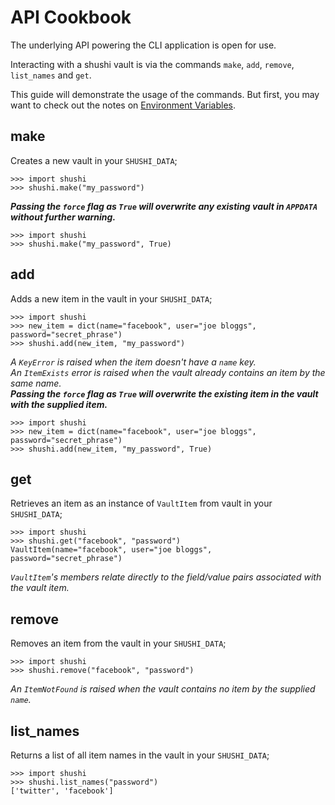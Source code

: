 # API Cookbook
The underlying API powering the CLI application is open for use.

Interacting with a shushi vault is via the commands `make`, `add`, `remove`, `list_names` and `get`.

This guide will demonstrate the usage of the commands. But first, you may want to check out the notes on [Environment Variables](./environment_variables.md).

## make
Creates a new vault in your `SHUSHI_DATA`;
```pycon
>>> import shushi
>>> shushi.make("my_password")
```
***Passing the `force` flag as `True` will overwrite any existing vault in `APPDATA` without further warning.***
```pycon
>>> import shushi
>>> shushi.make("my_password", True)
```

## add
Adds a new item in the vault in your `SHUSHI_DATA`;
```pycon
>>> import shushi
>>> new_item = dict(name="facebook", user="joe bloggs", password="secret_phrase")
>>> shushi.add(new_item, "my_password")
```
*A `KeyError` is raised when the item doesn't have a `name` key.*  
*An `ItemExists` error is raised when the vault already contains an item by the same name.*  
***Passing the `force` flag as `True` will overwrite the existing item in the vault with the supplied item.***  
```pycon
>>> import shushi
>>> new_item = dict(name="facebook", user="joe bloggs", password="secret_phrase")
>>> shushi.add(new_item, "my_password", True)
```

## get
Retrieves an item as an instance of `VaultItem` from vault in your `SHUSHI_DATA`;
```pycon
>>> import shushi
>>> shushi.get("facebook", "password")
VaultItem(name="facebook", user="joe bloggs", password="secret_phrase")
```
*`VaultItem`'s members relate directly to the field/value pairs associated with the vault item.*

## remove
Removes an item from the vault in your `SHUSHI_DATA`;
```pycon
>>> import shushi
>>> shushi.remove("facebook", "password")
```
*An `ItemNotFound` is raised when the vault contains no item by the supplied `name`.*

## list_names
Returns a list of all item names in the vault in your `SHUSHI_DATA`;
```pycon
>>> import shushi
>>> shushi.list_names("password")
['twitter', 'facebook']
```

